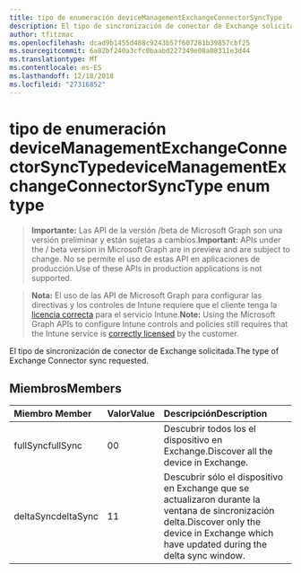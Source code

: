 ```yaml
---
title: tipo de enumeración deviceManagementExchangeConnectorSyncType
description: El tipo de sincronización de conector de Exchange solicitada.
author: tfitzmac
ms.openlocfilehash: dcad9b1455d488c9243b57f607281b39857cbf25
ms.sourcegitcommit: 6a82bf240a3cfc0baabd227349e08a08311e3d44
ms.translationtype: MT
ms.contentlocale: es-ES
ms.lasthandoff: 12/18/2018
ms.locfileid: "27316852"
---
```

# <a name="devicemanagementexchangeconnectorsynctype-enum-type"></a><span data-ttu-id="5891d-103">tipo de enumeración deviceManagementExchangeConnectorSyncType</span><span class="sxs-lookup"><span data-stu-id="5891d-103">deviceManagementExchangeConnectorSyncType enum type</span></span>

> <span data-ttu-id="5891d-104">**Importante:** Las API de la versión /beta de Microsoft Graph son una versión preliminar y están sujetas a cambios.</span><span class="sxs-lookup"><span data-stu-id="5891d-104">**Important:** APIs under the / beta version in Microsoft Graph are in preview and are subject to change.</span></span> <span data-ttu-id="5891d-105">No se permite el uso de estas API en aplicaciones de producción.</span><span class="sxs-lookup"><span data-stu-id="5891d-105">Use of these APIs in production applications is not supported.</span></span>

> <span data-ttu-id="5891d-106">**Nota:** El uso de las API de Microsoft Graph para configurar las directivas y los controles de Intune requiere que el cliente tenga la [licencia correcta](https://go.microsoft.com/fwlink/?linkid=839381) para el servicio Intune.</span><span class="sxs-lookup"><span data-stu-id="5891d-106">**Note:** Using the Microsoft Graph APIs to configure Intune controls and policies still requires that the Intune service is [correctly licensed](https://go.microsoft.com/fwlink/?linkid=839381) by the customer.</span></span>

<span data-ttu-id="5891d-107">El tipo de sincronización de conector de Exchange solicitada.</span><span class="sxs-lookup"><span data-stu-id="5891d-107">The type of Exchange Connector sync requested.</span></span>
## <a name="members"></a><span data-ttu-id="5891d-108">Miembros</span><span class="sxs-lookup"><span data-stu-id="5891d-108">Members</span></span>
|<span data-ttu-id="5891d-109">Miembro	</span><span class="sxs-lookup"><span data-stu-id="5891d-109">Member</span></span>|<span data-ttu-id="5891d-110">Valor</span><span class="sxs-lookup"><span data-stu-id="5891d-110">Value</span></span>|<span data-ttu-id="5891d-111">Descripción</span><span class="sxs-lookup"><span data-stu-id="5891d-111">Description</span></span>|
|:---|:---|:---|
|<span data-ttu-id="5891d-112">fullSync</span><span class="sxs-lookup"><span data-stu-id="5891d-112">fullSync</span></span>|<span data-ttu-id="5891d-113">0</span><span class="sxs-lookup"><span data-stu-id="5891d-113">0</span></span>|<span data-ttu-id="5891d-114">Descubrir todos los el dispositivo en Exchange.</span><span class="sxs-lookup"><span data-stu-id="5891d-114">Discover all the device in Exchange.</span></span>|
|<span data-ttu-id="5891d-115">deltaSync</span><span class="sxs-lookup"><span data-stu-id="5891d-115">deltaSync</span></span>|<span data-ttu-id="5891d-116">1</span><span class="sxs-lookup"><span data-stu-id="5891d-116">1</span></span>|<span data-ttu-id="5891d-117">Descubrir sólo el dispositivo en Exchange que se actualizaron durante la ventana de sincronización delta.</span><span class="sxs-lookup"><span data-stu-id="5891d-117">Discover only the device in Exchange which have updated during the delta sync window.</span></span>|





